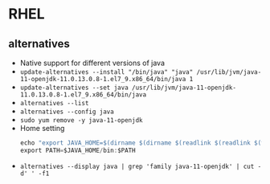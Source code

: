 # RHEL

## alternatives

* Native support for different versions of java
* `update-alternatives --install "/bin/java" "java" /usr/lib/jvm/java-11-openjdk-11.0.13.0.8-1.el7_9.x86_64/bin/java 1`
* `update-alternatives --set java /usr/lib/jvm/java-11-openjdk-11.0.13.0.8-1.el7_9.x86_64/bin/java`
* `alternatives --list`
* `alternatives --config java`
* `sudo yum remove -y java-11-openjdk`
* Home setting
    ```java
    echo "export JAVA_HOME=$(dirname $(dirname $(readlink $(readlink $(which java)))))" >>  /home/my_user/.bash_profile
    export PATH=$JAVA_HOME/bin:$PATH
    ```
* `alternatives --display java | grep 'family java-11-openjdk' | cut -d' ' -f1`
